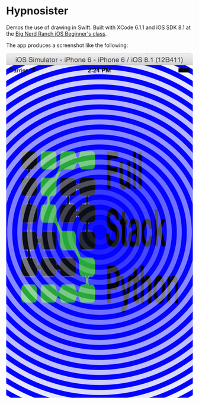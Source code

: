 # Hypnosister
Demos the use of drawing in Swift. Built with XCode 6.1.1 and iOS SDK 8.1
at the 
[Big Nerd Ranch iOS Beginner's class](https://training.bignerdranch.com/classes/beginning-ios-iphone-ipad-with-swift).

The app produces a screenshot like the following:

<img src="hypnosister.png">
